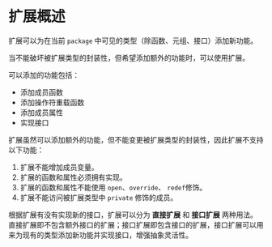   
# 扩展概述

扩展可以为在当前 `package` 中可见的类型（除函数、元组、接口）添加新功能。

当不能破坏被扩展类型的封装性，但希望添加额外的功能时，可以使用扩展。

可以添加的功能包括：

  * 添加成员函数
  * 添加操作符重载函数
  * 添加成员属性
  * 实现接口

扩展虽然可以添加额外的功能，但不能变更被扩展类型的封装性，因此扩展不支持以下功能：

  1. 扩展不能增加成员变量。
  2. 扩展的函数和属性必须拥有实现。
  3. 扩展的函数和属性不能使用 `open`、`override`、 `redef`修饰。
  4. 扩展不能访问被扩展类型中 `private` 修饰的成员。

根据扩展有没有实现新的接口，扩展可以分为 **直接扩展** 和 **接口扩展** 两种用法。直接扩展即不包含额外接口的扩展；接口扩展即包含接口的扩展，接口扩展可以用来为现有的类型添加新功能并实现接口，增强抽象灵活性。
